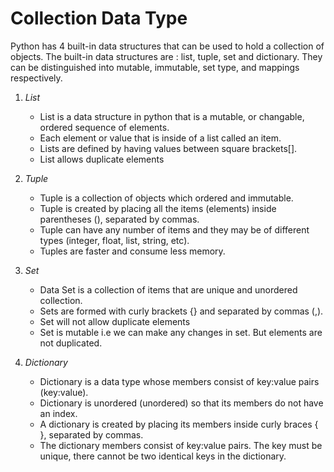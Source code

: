 # Collection Data Type

Python has 4 built-in data structures that can be used to hold a collection of objects. The built-in data structures are : list, tuple, set and dictionary. They can be distinguished into mutable, immutable, set type, and mappings respectively.

1. *List*
    - List is a data structure in python that is a mutable, or changable, ordered sequence of elements.
    - Each element or value that is inside of a list called an item.
    - Lists are defined by having values between square brackets[].
    - List allows duplicate elements

2. *Tuple*
    - Tuple is a collection of objects which ordered and immutable.
    - Tuple is created by placing all the items (elements) inside parentheses (), separated by commas.
    - Tuple can have any number of items and they may be of different types (integer, float, list, string, etc).
    - Tuples are faster and consume less memory. 
    
3. *Set*
    - Data Set is a collection of items that are unique and unordered collection. 
    - Sets are formed with curly brackets {} and separated by commas (,).
    - Set will not allow duplicate elements
    - Set is mutable i.e we can make any changes in set. But elements are not duplicated.
    
4. *Dictionary*
   - Dictionary is a data type whose members consist of key:value pairs (key:value). 
   - Dictionary is unordered (unordered) so that its members do not have an index.
   - A dictionary is created by placing its members inside curly braces { }, separated by commas.
   - The dictionary members consist of key:value pairs. The key must be unique, there cannot be two identical keys in the dictionary.
